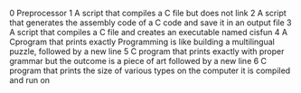 0 Preprocessor
1 A script that compiles a C file but does not link
2 A script that generates the assembly code of a C code and save it in an output file
3 A script that compiles a C file and creates an executable named cisfun
4 A Cprogram that prints exactly Programming is like building a multilingual puzzle, followed by a new line
5 C program that prints exactly with proper grammar but the outcome is a piece of art followed by a new line
6 C program that prints the size of various types on the computer it is compiled and run on
